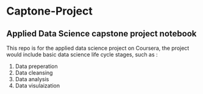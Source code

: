 # Captone-Project
## Applied Data Science capstone project notebook
This repo is for the applied data science project on Coursera, the project would include basic data science life cycle stages, such as :
1. Data preperation
2. Data cleansing
3. Data analysis
4. Data visulaization
